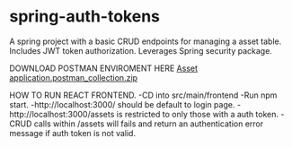 # spring-auth-tokens
A spring project with a basic CRUD endpoints for managing a asset table. Includes JWT token authorization. Leverages Spring security package.

DOWNLOAD POSTMAN ENVIROMENT HERE
[Asset application.postman_collection.zip](https://github.com/ACassiusD/spring-auth-tokens/files/9332452/Asset.application.postman_collection.zip)

HOW TO RUN REACT FRONTEND.
  -CD into src/main/frontend
  -Run npm start.
  -http://localhost:3000/ should be default to login page.
  -http://localhost:3000/assets is restricted to only those with a auth token.
  -CRUD calls within /assets will fails and return an authentication error message if auth token is not valid.
